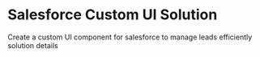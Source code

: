 # Salesforce Custom UI Solution

Create a custom UI component for salesforce to manage leads efficiently solution details
